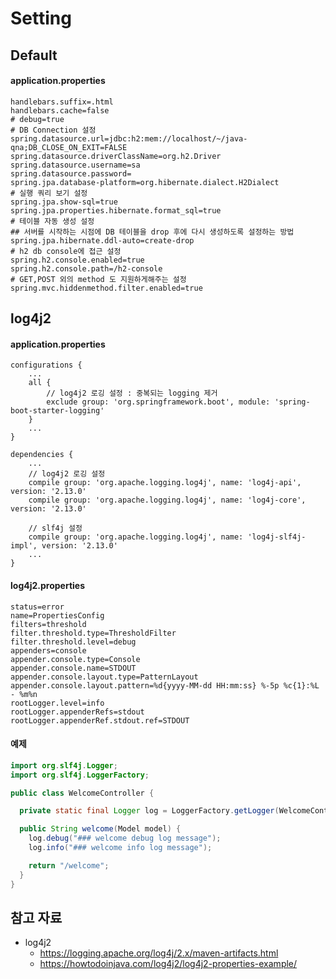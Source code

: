 # Setting

## Default

#### application.properties

```properties
handlebars.suffix=.html
handlebars.cache=false
# debug=true
# DB Connection 설정
spring.datasource.url=jdbc:h2:mem://localhost/~/java-qna;DB_CLOSE_ON_EXIT=FALSE
spring.datasource.driverClassName=org.h2.Driver
spring.datasource.username=sa
spring.datasource.password=
spring.jpa.database-platform=org.hibernate.dialect.H2Dialect
# 실행 쿼리 보기 설정
spring.jpa.show-sql=true
spring.jpa.properties.hibernate.format_sql=true
# 테이블 자동 생성 설정
## 서버를 시작하는 시점에 DB 테이블을 drop 후에 다시 생성하도록 설정하는 방법
spring.jpa.hibernate.ddl-auto=create-drop
# h2 db console에 접근 설정
spring.h2.console.enabled=true
spring.h2.console.path=/h2-console
# GET,POST 외의 method 도 지원하게해주는 설정
spring.mvc.hiddenmethod.filter.enabled=true 
```

## log4j2

#### application.properties

```properties
configurations {
    ...
    all {
        // log4j2 로깅 설정 : 중복되는 logging 제거
        exclude group: 'org.springframework.boot', module: 'spring-boot-starter-logging' 
    }
    ...
}

dependencies {
    ... 
    // log4j2 로깅 설정
    compile group: 'org.apache.logging.log4j', name: 'log4j-api', version: '2.13.0'
    compile group: 'org.apache.logging.log4j', name: 'log4j-core', version: '2.13.0'

    // slf4j 설정
    compile group: 'org.apache.logging.log4j', name: 'log4j-slf4j-impl', version: '2.13.0'
    ...
}
```

#### log4j2.properties

```properties
status=error
name=PropertiesConfig
filters=threshold
filter.threshold.type=ThresholdFilter
filter.threshold.level=debug
appenders=console
appender.console.type=Console
appender.console.name=STDOUT
appender.console.layout.type=PatternLayout
appender.console.layout.pattern=%d{yyyy-MM-dd HH:mm:ss} %-5p %c{1}:%L - %m%n
rootLogger.level=info
rootLogger.appenderRefs=stdout
rootLogger.appenderRef.stdout.ref=STDOUT
```

####  예제

```java
import org.slf4j.Logger;
import org.slf4j.LoggerFactory;

public class WelcomeController {

  private static final Logger log = LoggerFactory.getLogger(WelcomeController.class);

  public String welcome(Model model) {
    log.debug("### welcome debug log message");
    log.info("### welcome info log message");

    return "/welcome";
  }
}
```

## 참고 자료
- log4j2 
    - https://logging.apache.org/log4j/2.x/maven-artifacts.html
    - https://howtodoinjava.com/log4j2/log4j2-properties-example/
